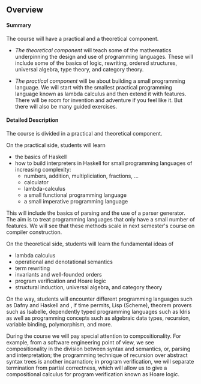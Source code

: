 ## Overview 

#### Summary

The course will have a practical and a theoretical component.

- *The theoretical component* will teach some of the mathematics underpinning the design and use of programming languages. These will include some of the basics of logic, rewriting, ordered structures, universal algebra, type theory, and category theory.

- *The practical component* will be about building a small programming language. We will start with the smallest practical programming language known as lambda calculus and then extend it with features. There will be room for invention and adventure if you feel like it. But there will also be many guided exercises.

#### Detailed Description

The course is divided in a practical and theoretical component. 

On the practical side, students will learn 
- the basics of Haskell
- how to build interpreters in Haskell for small programming languages of increasing complexity:
  - numbers, addition, multipliciation, fractions, ...
  - calculator
  - lambda-calculus
  - a small functional programming language
  - a small imperative programming language

This will include the basics of parsing and the use of a parser generator. The aim is to treat programming languages that only have a small number of features. We will see that these methods scale in next semester's course on compiler construction.

On the theoretical side, students will learn the fundamental ideas of

- lambda calculus
- operational and denotational semantics    
- term rewriting   
- invariants and well-founded orders     
- program verification and Hoare logic    
- structural induction, universal algebra, and category theory    

On the way, students will encounter different programming languages such as Dafny and Haskell and , if time permits, Lisp (Scheme), theorem provers such as Isabelle, dependently typed programming languages such as Idris as well as programming concepts such as algebraic data types, recursion, variable binding, polymorphism, and more.

During the course we will pay special attention to compositionality. For example, from a software engineering point of view, we see compositionality in the division between syntax and semantics, or, parsing and interpretation; the programming technique of recursion over abstract syntax trees is another incarnation; in program verification, we will separate termination from partial correctness, which will allow us to give a compositional calculus for program verification known as Hoare logic.


